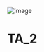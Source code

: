 ![image](https://github.com/Laroski/TA_2/assets/127622019/f9dabe07-c4be-4b25-a01e-ad6b9aa7c7f6)
# TA_2
